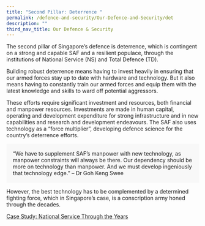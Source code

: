 ```yaml
---
title: "Second Pillar: Deterrence "
permalink: /defence-and-security/Our-Defence-and-Security/det
description: ""
third_nav_title: Our Defence & Security
---
```

The second pillar of Singapore’s defence is deterrence, which is contingent on a strong and capable SAF and a resilient populace, through the institutions of National Service (NS) and Total Defence (TD). 
	
Building robust deterrence means having to invest heavily in ensuring that our armed forces stay up to date with hardware and technology. But it also means having to constantly train our armed forces and equip them with the latest knowledge and skills to ward off potential aggressors. 
	
These efforts require significant investment and resources, both financial and manpower resources. Investments are made in human capital, operating and development expenditure for strong infrastructure and in new capabilities and research and development endeavours. The SAF also uses technology as a “force multiplier”, developing defence science for the country’s deterrence efforts. 

<div style="border:0px solid #0505f8;background-color:#f8f8f8;padding:1.2em;">
	“We have to supplement SAF’s manpower with new technology, as manpower constraints will always be there. Our dependency should be more on technology than manpower. And we must develop ingeniously that technology edge.” – Dr Goh Keng Swee
</div>

However, the best technology has to be complemented by a determined fighting force, which in Singapore’s case, is a conscription army honed through the decades. 

[Case Study: National Service Through the Years](/defence-and-security/case-studies/ns) 